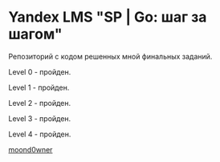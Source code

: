 # Yandex LMS "SP | Go: шаг за шагом"

Репозиторий с кодом решенных мной финальных заданий.

Level 0 - пройден.

Level 1 - пройден.

Level 2 - пройден.

Level 3 - пройден.

Level 4 - пройден.

[moond0wner](https://github.com/moond0wner)